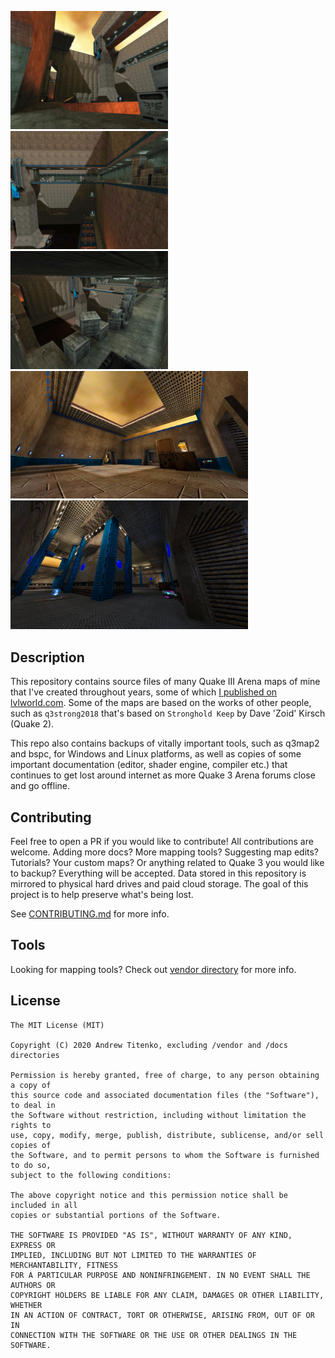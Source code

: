 <img src="https://github.com/arkadyt/q3maps/blob/master/rd3ctfq3/media/RD3CTFQ3_11.jpg" width="252" />&nbsp;<img src="https://github.com/arkadyt/q3maps/blob/master/rd3ctfq3/media/RD3CTFQ3_07.jpg" width="252" />&nbsp;<img src="https://github.com/arkadyt/q3maps/blob/master/rd3ctfq3/media/RD3CTFQ3_02.jpg" width="252" />
<img src="https://github.com/arkadyt/q3maps/blob/master/q3strong2018/media/q3strong3.jpg" width="380" />&nbsp;<img src="https://github.com/arkadyt/q3maps/blob/master/q3strong2018/media/q3strong4.jpg" width="380" />

## Description

This repository contains source files of many Quake III Arena maps of mine that I've created throughout years, some of which [I published on lvlworld.com](https://lvlworld.com/author/arcan770077f). Some of the maps are based on the works of other people, such as `q3strong2018` that's based on `Stronghold Keep` by Dave 'Zoid' Kirsch (Quake 2).

This repo also contains backups of vitally important tools, such as q3map2 and bspc, for Windows and Linux platforms, as well as copies of some important documentation (editor, shader engine, compiler etc.) that continues to get lost around internet as more Quake 3 Arena forums close and go offline.

## Contributing

Feel free to open a PR if you would like to contribute! All contributions are welcome. Adding more docs? More mapping tools? Suggesting map edits? Tutorials? Your custom maps? Or anything related to Quake 3 you would like to backup? Everything will be accepted. Data stored in this repository is mirrored to physical hard drives and paid cloud storage. The goal of this project is to help preserve what's being lost.

See [CONTRIBUTING.md](https://github.com/arkadyt/q3maps/blob/master/CONTRIBUTING.md) for more info.

## Tools

Looking for mapping tools? Check out [vendor directory](https://github.com/arkadyt/q3maps/tree/master/vendor) for more info.

## License

```
The MIT License (MIT)

Copyright (C) 2020 Andrew Titenko, excluding /vendor and /docs directories

Permission is hereby granted, free of charge, to any person obtaining a copy of
this source code and associated documentation files (the "Software"), to deal in
the Software without restriction, including without limitation the rights to
use, copy, modify, merge, publish, distribute, sublicense, and/or sell copies of
the Software, and to permit persons to whom the Software is furnished to do so,
subject to the following conditions:

The above copyright notice and this permission notice shall be included in all
copies or substantial portions of the Software.

THE SOFTWARE IS PROVIDED "AS IS", WITHOUT WARRANTY OF ANY KIND, EXPRESS OR
IMPLIED, INCLUDING BUT NOT LIMITED TO THE WARRANTIES OF MERCHANTABILITY, FITNESS
FOR A PARTICULAR PURPOSE AND NONINFRINGEMENT. IN NO EVENT SHALL THE AUTHORS OR
COPYRIGHT HOLDERS BE LIABLE FOR ANY CLAIM, DAMAGES OR OTHER LIABILITY, WHETHER
IN AN ACTION OF CONTRACT, TORT OR OTHERWISE, ARISING FROM, OUT OF OR IN
CONNECTION WITH THE SOFTWARE OR THE USE OR OTHER DEALINGS IN THE SOFTWARE.
```
